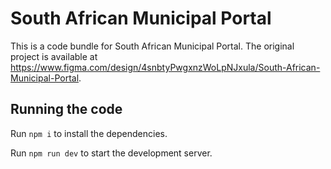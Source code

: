 
  # South African Municipal Portal

  This is a code bundle for South African Municipal Portal. The original project is available at https://www.figma.com/design/4snbtyPwgxnzWoLpNJxula/South-African-Municipal-Portal.

  ## Running the code

  Run `npm i` to install the dependencies.

  Run `npm run dev` to start the development server.
  